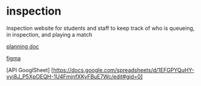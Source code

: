 # inspection
Inspection website for students and staff to keep track of who is queueing, in inspection, and playing a match

[planning doc](https://docs.google.com/document/d/13TkMgo7Zc_Dc7oA6K2fa1px_Gs3KToft_ut0rrEtOJU/edit)

[figma](https://www.figma.com/file/51vYqtcdm1tFntm0tgnYwL/Inspection?t=pOCZxkPrTl1bEM18-)

[API GooglSheet] [https://docs.google.com/spreadsheets/d/1EFGPYQuHY-vyi8J_P5XpOEQH-1U4FmjnfXKyFBuE7Wc/edit#gid=0]
